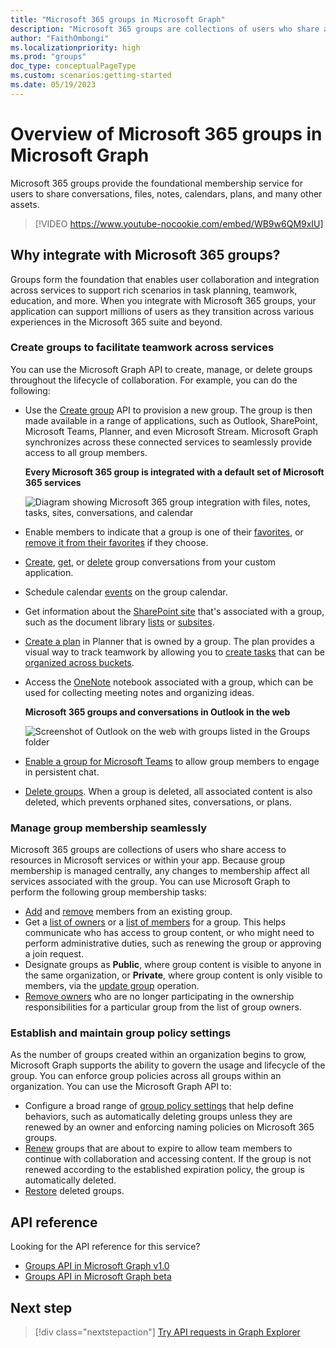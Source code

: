 ```yaml
---
title: "Microsoft 365 groups in Microsoft Graph"
description: "Microsoft 365 groups are collections of users who share access to resources in Microsoft services. Create groups, manage group membership, and establish group policies."
author: "FaithOmbongi"
ms.localizationpriority: high
ms.prod: "groups"
doc_type: conceptualPageType
ms.custom: scenarios:getting-started
ms.date: 05/19/2023
---
```


# Overview of Microsoft 365 groups in Microsoft Graph

Microsoft 365 groups provide the foundational membership service for users to share conversations, files, notes, calendars, plans, and many other assets. 

> [!VIDEO https://www.youtube-nocookie.com/embed/WB9w6QM9xIU]

## Why integrate with Microsoft 365 groups? 

Groups form the foundation that enables user collaboration and integration across services to support rich scenarios in task planning, teamwork, education, and more. When you integrate with Microsoft 365 groups, your application can support millions of users as they transition across various experiences in the Microsoft 365 suite and beyond.  
 
### Create groups to facilitate teamwork across services 
 
You can use the Microsoft Graph API to create, manage, or delete groups throughout the lifecycle of collaboration. For example, you can do the following:  
 
- Use the [Create group](/graph/api/group-post-groups) API to provision a new group. The group is then made available in a range of applications, such as Outlook, SharePoint, Microsoft Teams, Planner, and even Microsoft Stream. Microsoft Graph synchronizes across these connected services to seamlessly provide access to all group members.  
 
    **Every Microsoft 365 group is integrated with a default set of Microsoft 365 services**

    ![Diagram showing Microsoft 365 group integration with files, notes, tasks, sites, conversations, and calendar](images/office365-groups-concept-overview-related-services-infographic.png)  

- Enable members to indicate that a group is one of their [favorites](/graph/api/group-addfavorite), or [remove it from their favorites](/graph/api/group-removefavorite) if they choose. 
- [Create](/graph/api/group-post-conversations), [get](/graph/api/group-get-conversation), or [delete](/graph/api/group-delete-conversation) group conversations from your custom application. 
- Schedule calendar [events](/graph/api/resources/event) on the group calendar. 
- Get information about the [SharePoint site](/graph/api/resources/site) that's associated with a group, such as the document library [lists](/graph/api/list-list) or [subsites](/graph/api/site-list-subsites). 
- [Create a plan](/graph/api/planner-post-buckets) in Planner that is owned by a group. The plan provides a visual way to track teamwork by allowing you to [create tasks](/graph/api/planner-post-tasks) that can be [organized across buckets](/graph/api/planner-post-buckets). 
- Access the [OneNote](/graph/api/resources/onenote) notebook associated with a group, which can be used for collecting meeting notes and organizing ideas. 
  
    **Microsoft 365 groups and conversations in Outlook in the web**

    ![Screenshot of Outlook on the web with groups listed in the Groups folder](images/office365-groups-concept-overview-groups-in-outlook.png) 

- [Enable a group for Microsoft Teams](/graph/api/team-put-teams) to allow group members to engage in persistent chat.  
- [Delete groups](/graph/api/group-delete). When a group is deleted, all associated content is also deleted, which prevents orphaned sites, conversations, or plans. 
 
### Manage group membership seamlessly
 
Microsoft 365 groups are collections of users who share access to resources in Microsoft services or within your app. Because group membership is managed centrally, any changes to membership affect all services associated with the group. You can use Microsoft Graph to perform the following group membership tasks:
 
- [Add](/graph/api/group-post-members) and [remove](/graph/api/group-delete-members) members from an existing group. 
- Get a [list of owners](/graph/api/group-list-owners) or a [list of members](/graph/api/group-list-members) for a group. This helps communicate who has access to group content, or who might need to perform administrative duties, such as renewing the group or approving a join request. 
- Designate groups as **Public**, where group content is visible to anyone in the same organization, or **Private**, where group content is only visible to members, via the [update group](/graph/api/group-update) operation. 
- [Remove owners](/graph/api/group-delete-owners) who are no longer participating in the ownership responsibilities for a particular group from the list of group owners. 
 
### Establish and maintain group policy settings 
 
As the number of groups created within an organization begins to grow, Microsoft Graph supports the ability to govern the usage and lifecycle of the group. You can enforce group policies across all groups within an organization. You can use the Microsoft Graph API to:

- Configure a broad range of [group policy settings](/graph/api/resources/groupsetting) that help define behaviors, such as automatically deleting groups unless they are renewed by an owner and enforcing naming policies on Microsoft 365 groups. 
- [Renew](/graph/api/group-renew) groups that are about to expire to allow team members to continue with collaboration and accessing content. If the group is not renewed according to the established expiration policy, the group is automatically deleted. 
- [Restore](/graph/api/directory-deleteditems-restore) deleted groups.

## API reference

Looking for the API reference for this service?

- [Groups API in Microsoft Graph v1.0](/graph/api/resources/groups-overview?view=graph-rest-1.0&preserve-view=true)
- [Groups API in Microsoft Graph beta](/graph/api/resources/groups-overview?view=graph-rest-beta&preserve-view=true)

## Next step

> [!div class="nextstepaction"]
> [Try API requests in Graph Explorer](https://developer.microsoft.com/graph/graph-explorer)
